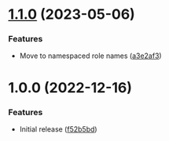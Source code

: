 # [1.1.0](https://github.com/de-it-krachten/ansible-role-owncloud_docker/compare/v1.0.0...v1.1.0) (2023-05-06)


### Features

* Move to namespaced role names ([a3e2af3](https://github.com/de-it-krachten/ansible-role-owncloud_docker/commit/a3e2af355cff856f51980f67f80fcf300967703a))

# 1.0.0 (2022-12-16)


### Features

* Initial release ([f52b5bd](https://github.com/de-it-krachten/ansible-role-owncloud_docker/commit/f52b5bd1c838c866037fede7fdb241f2a6af812e))
